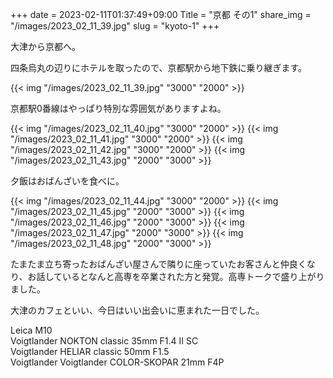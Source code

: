 +++
date  = 2023-02-11T01:37:49+09:00
Title = "京都 その1"
share_img = "/images/2023_02_11_39.jpg"
slug = "kyoto-1"
+++

大津から京都へ。

四条烏丸の辺りにホテルを取ったので、京都駅から地下鉄に乗り継ぎます。

{{< img "/images/2023_02_11_39.jpg" "3000" "2000" >}}

<p class="caption">京都駅0番線はやっぱり特別な雰囲気がありますよね。</p>
{{< img "/images/2023_02_11_40.jpg" "3000" "2000" >}}
{{< img "/images/2023_02_11_41.jpg" "3000" "2000" >}}
{{< img "/images/2023_02_11_42.jpg" "3000" "2000" >}}
{{< img "/images/2023_02_11_43.jpg" "2000" "3000" >}}

夕飯はおばんざいを食べに。

{{< img "/images/2023_02_11_44.jpg" "3000" "2000" >}}
{{< img "/images/2023_02_11_45.jpg" "2000" "3000" >}}
{{< img "/images/2023_02_11_46.jpg" "2000" "3000" >}}
{{< img "/images/2023_02_11_47.jpg" "2000" "3000" >}}
{{< img "/images/2023_02_11_48.jpg" "2000" "3000" >}}

たまたま立ち寄ったおばんざい屋さんで隣りに座っていたお客さんと仲良くなり、お話しているとなんと高専を卒業された方と発覚。高専トークで盛り上がりました。

大津のカフェといい、今日はいい出会いに恵まれた一日でした。

Leica M10<br>
Voigtlander NOKTON classic 35mm F1.4 Ⅱ SC<br>
Voigtlander HELIAR classic 50mm F1.5<br>
Voigtlander Voigtlander COLOR-SKOPAR 21mm F4P
